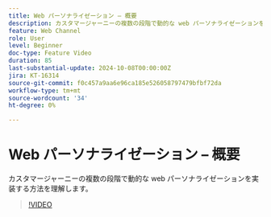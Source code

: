 ```yaml
---
title: Web パーソナライゼーション – 概要
description: カスタマージャーニーの複数の段階で動的な web パーソナライゼーションを実装する方法を理解します。
feature: Web Channel
role: User
level: Beginner
doc-type: Feature Video
duration: 85
last-substantial-update: 2024-10-08T00:00:00Z
jira: KT-16314
source-git-commit: f0c457a9aa6e96ca185e526058797479bfbf72da
workflow-type: tm+mt
source-wordcount: '34'
ht-degree: 0%

---
```



# Web パーソナライゼーション – 概要

カスタマージャーニーの複数の段階で動的な web パーソナライゼーションを実装する方法を理解します。

>[!VIDEO](https://video.tv.adobe.com/v/3432678/?learn=on)
